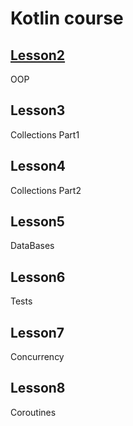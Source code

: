 # Kotlin course
## [Lesson2](https://github.com/mk17ru/Kotlin-Tinkoff/tree/main/lessson2)
OOP
## Lesson3 
Collections Part1
## Lesson4 
Collections Part2
## Lesson5 
DataBases
## Lesson6 
Tests
## Lesson7 
Concurrency
## Lesson8 
Coroutines

